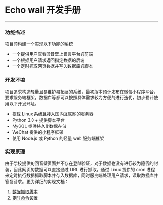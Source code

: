 # Echo wall 开发手册
---

### 功能描述

项目预构建一个实现以下功能的系统
* 一个提供用户查看回音壁上留言平台的前端
* 一个根据用户请求返回指定数据的后端
* 一个定时抓取网页数据并写入数据库的脚本


### 开发环境

项目追求构造轻量且易维护易拓展的系统，最初版本预计发布在微信小程序平台，要求服务端框架，数据库等都可以按照具体需求较为方便的进行迭代，初步预计使用以下开发环境。

* 搭载 Linux 系统且接入国内互联网的服务器
* Python 3.0 + 提供脚本平台
* MySQL 提供持久化数据存储
* WeChat 提供的小程序框架
* 使用 Node.js 或 Python 的轻量 web 服务端框架

### 实现原理

由于学校提供的回音壁页面并不存在登陆验证，对于数据也没有进行较为隐密的封装，因此网页的数据可以直接通过 URL 进行抓取，通过 Linux 提供的 cron 进程来定时执行数据抓取脚本并存入数据库，同时服务端处理用户请求，读取数据库并答复请求。更为详细的实现文档：
 1. [数据抓取脚本][2]
 2. [定时命令设置][1]



[1]:
https://www.cnblogs.com/shuaiqing/p/7742382.html

[2]:
https://github.com/REDMedis/EchoWall-DMU/blob/master/echo.py